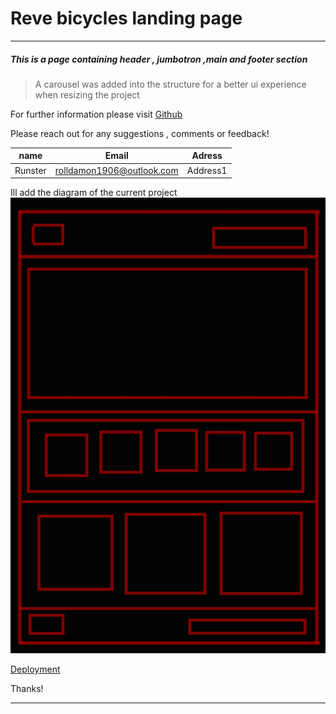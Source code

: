 # Reve bicycles  landing  page
***
##### This  is  a  page  containing   header , jumbotron ,main and footer section 
>A carousel  was added  into  the  structure  for a  better  ui experience when resizing the  project 

For  further information  please visit
[Github](https://github.com/Runster91/landing/tree/lander)

Please reach out  for any suggestions , comments or  feedback!

|name|Email|Adress|
|----|-----|------|
|Runster|rolldamon1906@outlook.com|Address1|

Ill add  the   diagram  of  the current  project 
![dgrmrev](dgrmrev.jpg)

[Deployment](https://spontaneous-truffle-d63400.netlify.app)

Thanks!
***
